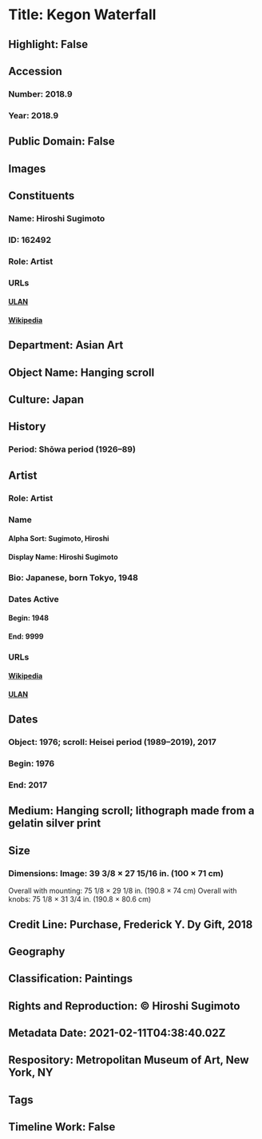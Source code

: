 # Title: Kegon Waterfall
## Highlight: False
## Accession
### Number: 2018.9
### Year: 2018.9
## Public Domain: False
## Images
## Constituents
### Name: Hiroshi Sugimoto
### ID: 162492
### Role: Artist
### URLs
#### [ULAN](http://vocab.getty.edu/page/ulan/500036907)
#### [Wikipedia](https://www.wikidata.org/wiki/Q919236)
## Department: Asian Art
## Object Name: Hanging scroll
## Culture: Japan
## History
### Period: Shōwa period (1926–89)
## Artist
### Role: Artist
### Name
#### Alpha Sort: Sugimoto, Hiroshi
#### Display Name: Hiroshi Sugimoto
### Bio: Japanese, born Tokyo, 1948
### Dates Active
#### Begin: 1948
#### End: 9999
### URLs
#### [Wikipedia](https://www.wikidata.org/wiki/Q919236)
#### [ULAN](http://vocab.getty.edu/page/ulan/500036907)
## Dates
### Object: 1976; scroll: Heisei period (1989–2019), 2017
### Begin: 1976
### End: 2017
## Medium: Hanging scroll; lithograph made from a gelatin silver print
## Size
### Dimensions: Image: 39 3/8 × 27 15/16 in. (100 × 71 cm)
Overall with mounting: 75 1/8 × 29 1/8 in. (190.8 × 74 cm)
Overall with knobs: 75 1/8 × 31 3/4 in. (190.8 × 80.6 cm)
## Credit Line: Purchase, Frederick Y. Dy Gift, 2018
## Geography
## Classification: Paintings
## Rights and Reproduction: © Hiroshi Sugimoto
## Metadata Date: 2021-02-11T04:38:40.02Z
## Respository: Metropolitan Museum of Art, New York, NY
## Tags
## Timeline Work: False
